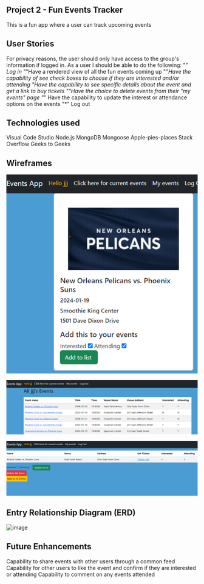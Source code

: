 ## Project 2 - Fun Events Tracker

This is a fun app where a user can track upcoming events

## User Stories

For privacy reasons, the user should only have access to the group's information if logged in. As a user I should be able to do the following:
    "*" Log in 
    "*"Have a rendered view of all the fun events coming up
    "*"Have the capability of see check boxes to choose if they are interested and/or attending
    "*Have the capability to see specific details about the event and get a link to buy tickets
    "*"Have the choice to delete events from their "my events" page 
    "*" Have the capability to update the interest or attendance options on the events
    "*" Log out

## Technologies used

Visual Code Studio
Node.js
MongoDB
Mongoose
Apple-pies-places
Stack Overflow
Geeks to Geeks


## Wireframes

![Alt text](image-5.png)

![Alt text](image-6.png)

![Alt text](image-7.png)


## Entry Relationship Diagram (ERD)

![image](https://github.com/irishjack490/Project2-Social-Events-App/assets/146676274/352d8775-cb20-4ace-bb42-32c27a757068)


## Future Enhancements


Capability to share events with other users through a common feed
Capability for other users to like the event and confirm if they are interested or attending
Capability to comment on any events attended 






